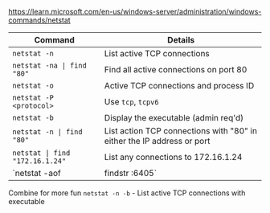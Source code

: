 https://learn.microsoft.com/en-us/windows-server/administration/windows-commands/netstat

|Command   | Details  |
|---|---|
|`netstat -n`   | List active TCP connections  |
|`netstat -na \| find "80"` | Find all active connections on port 80  |
|`netstat -o`   | Active TCP connections and process ID  |
|`netstat -P <protocol>`   | Use `tcp`, `tcpv6`  |
|`netstat -b`   | Display the executable (admin req'd)  |
|`netstat -n \| find "80"`   | List action TCP connections with "80" in either the IP address or port  |
|`netstat \| find "172.16.1.24"`   | List any connections to 172.16.1.24  |
|`netstat -aof | findstr :6405` | What is listening for port 6405?

Combine for more fun
`netstat -n -b` - List active TCP connections with executable


